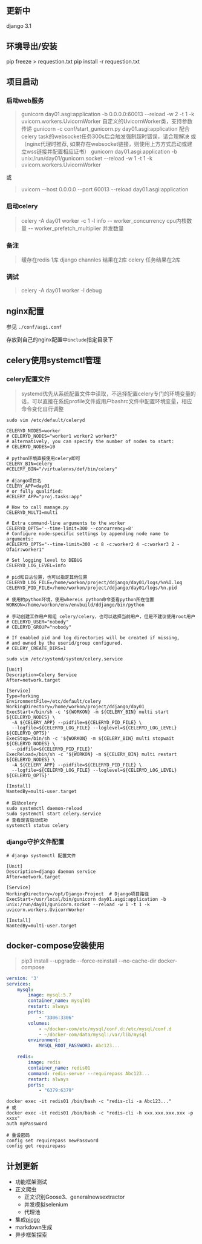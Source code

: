 ## 更新中
django 3.1

## 环境导出/安装

pip freeze > requestion.txt
pip install -r requestion.txt

## 项目启动
### 启动web服务
> gunicorn day01.asgi:application -b 0.0.0.0:60013 --reload -w 2 -t 1 -k uvicorn.workers.UvicornWorker
> 自定义的UvicornWorker类，支持参数传递
> gunicorn -c conf/start_gunicorn.py day01.asgi:application
> 配合celery task的websocket任务300s后会触发强制超时错误，请合理解决
> 或（nginx代理时推荐, 如果存在websocket链接，则使用上方方式启动或建立wss链接并配置相应证书）
> gunicorn day01.asgi:application -b unix:/run/day01/gunicorn.socket --reload -w 1 -t 1 -k uvicorn.workers.UvicornWorker

或
> uvicorn --host 0.0.0.0 --port 60013 --reload day01.asgi:application

### 启动celery
> celery -A day01 worker -c 1  -l info
> -- worker_concurrency  cpu内核数量
> -- worker_prefetch_multiplier  并发数量

### 备注
> 缓存在redis 1库
> django channles 结果在2库
> celery 任务结果在2库

### 调试
> celery -A day01 worker -l debug

## nginx配置
参见 `./conf/asgi.conf`

存放到自己的nginx配置中`include`指定目录下

## celery使用systemctl管理
### celery配置文件
> systemd优先从系统配置文件中读取，不选择配置celery专门的环境变量的话，可以直接在系统profile文件或用户bashrc文件中配置环境变量，相应命令变化自行调整


```shell script
sudo vim /etc/default/celeryd

CELERYD_NODES=worker
# CELERYD_NODES="worker1 worker2 worker3"
# alternatively, you can specify the number of nodes to start:
# CELERYD_NODES=10

# python环境直接使用celery即可
CELERY_BIN=celery
#CELERY_BIN="/virtualenvs/def/bin/celery"

# django项目名
CELERY_APP=day01
# or fully qualified:
#CELERY_APP="proj.tasks:app"

# How to call manage.py
CELERYD_MULTI=multi

# Extra command-line arguments to the worker
CELERYD_OPTS='--time-limit=300 --concurrency=8'
# Configure node-specific settings by appending node name to arguments:
#CELERYD_OPTS="--time-limit=300 -c 8 -c:worker2 4 -c:worker3 2 -Ofair:worker1"

# Set logging level to DEBUG
CELERYD_LOG_LEVEL=info

# pid和日志位置，也可以指定其他位置
CELERYD_LOG_FILE=/home/workon/project/ddjango/day01/logs/%n%I.log
CELERYD_PID_FILE=/home/workon/project/ddjango/day01/logs/%n.pid

# 使用的python环境，使用whereis python命令查看python所在位置
WORKON=/home/workon/env/envbuild/ddjango/bin/python

# 手动创建工作用户和组 celery/celery，也可以选择当前用户，但是不建议使用root用户
# CELERYD_USER="nobody"
# CELERYD_GROUP="nobody"

# If enabled pid and log directories will be created if missing,
# and owned by the userid/group configured.
# CELERY_CREATE_DIRS=1
```

```shell script
sudo vim /etc/systemd/system/celery.service

[Unit]
Description=Celery Service
After=network.target

[Service]
Type=forking
EnvironmentFile=/etc/default/celery
WorkingDirectory=/home/workon/project/ddjango/day01
ExecStart=/bin/sh -c '${WORKON} -m ${CELERY_BIN} multi start ${CELERYD_NODES} \
  -A ${CELERY_APP} --pidfile=${CELERYD_PID_FILE} \
  --logfile=${CELERYD_LOG_FILE} --loglevel=${CELERYD_LOG_LEVEL} ${CELERYD_OPTS}'
ExecStop=/bin/sh -c '${WORKON} -m ${CELERY_BIN} multi stopwait ${CELERYD_NODES} \
  --pidfile=${CELERYD_PID_FILE}'
ExecReload=/bin/sh -c '${WORKON} -m ${CELERY_BIN} multi restart ${CELERYD_NODES} \
  -A ${CELERY_APP} --pidfile=${CELERYD_PID_FILE} \
  --logfile=${CELERYD_LOG_FILE} --loglevel=${CELERYD_LOG_LEVEL} ${CELERYD_OPTS}'

[Install]
WantedBy=multi-user.target
```

```shell script
# 启动celery
sudo systemctl daemon-reload
sudo systemctl start celery.service
# 查看是否启动成功
systemctl status celery
```

### django守护文件配置
```shell script
# django systemctl 配置文件

[Unit]
Description=django daemon service
After=network.target

[Service]
WorkingDirectory=/opt/Django-Project  # Django项目路径
ExecStart=/usr/local/bin/gunicorn day01.asgi:application -b unix:/run/day01/gunicorn.socket --reload -w 1 -t 1 -k uvicorn.workers.UvicornWorker

[Install]
WantedBy=multi-user.target
```

## docker-compose安装使用
> pip3 install --upgrade --force-reinstall --no-cache-dir docker-compose

```yaml
version: '3'
services:
    mysql:
        image: mysql:5.7
        container_name: mysql01
        restart: always
        ports:
            - "3306:3306"
        volumes:
            - ~/docker-com/etc/mysql/conf.d:/etc/mysql/conf.d
            - ~/docker-com/data/mysql:/var/lib/mysql
        environment:
            MYSQL_ROOT_PASSWORD: Abc123...

    redis:
        image: redis
        container_name: redis01
        command: redis-server --requirepass Abc123...
        restart: always
        ports:
            - "6379:6379"
```

```shell script
docker exec -it redis01 /bin/bash -c "redis-cli -a Abc123..."
# 或
docker exec -it redis01 /bin/bash -c "redis-cli -h xxx.xxx.xxx.xxx -p xxxx"
auth myPassword

# 重设密码
config set requirepass newPassword
config get requirepass
```

## 计划更新
- 功能框架测试
- 正文爬虫
  - 正文识别Goose3、generalnewsextractor
  - 并发模拟selenium
  - 代理池
- 集成[picgo](https://picgo.github.io/PicGo-Doc/zh/guide/advance.html#http%E8%B0%83%E7%94%A8%E4%B8%8A%E4%BC%A0%E5%85%B7%E4%BD%93%E8%B7%AF%E5%BE%84%E5%9B%BE%E7%89%87)
- markdown生成
- 异步框架探索

